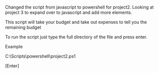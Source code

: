 Changed the script from javascript to powershell for project2. 
Looking at project 3 to expand over to javascript and add more elements. 

This script will take your budget and take out expenses to tell you the remaining budget

To run the script just type the full directory of the file and press enter.

Example 

C:\Scripts\powershell\project2.ps1

[Enter]
